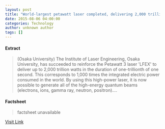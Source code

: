 ```yaml
---
layout: post
title: "World-largest petawatt laser completed, delivering 2,000 trillion watts output"
date: 2015-08-06 04:00:00
categories: Technology
author: unknown author
tags: []
---
```



#### Extract
>(Osaka University) The Institute of Laser Engineering, Osaka University, has succeeded to reinforce the Petawatt 3 laser 'LFEX' to deliver up to 2,000 trillion watts in the duration of one-trillionth of one second. This corresponds to 1,000 times the integrated electric power consumed in the world. By using this high-power laser, it is now possible to generate all of the high-energy quantum beams (electrons, ions, gamma ray, neutron, positron)....

#### Factsheet
>factsheet unavailable

[Visit Link](http://www.eurekalert.org/pub_releases/2015-08/ou-wpl080615.php)


